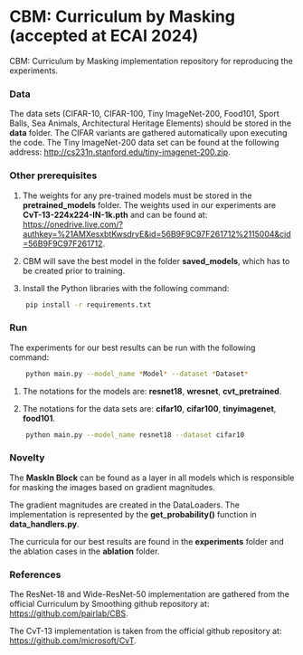# CBM: Curriculum by Masking (accepted at ECAI 2024)

CBM: Curriculum by Masking implementation repository for reproducing the experiments.

### Data

The data sets (CIFAR-10, CIFAR-100, Tiny ImageNet-200, Food101, Sport Balls, Sea Animals, Architectural Heritage Elements) should be stored in the **data** folder. The CIFAR variants are gathered automatically upon executing the code. The Tiny ImageNet-200 data set can be found at the following address: http://cs231n.stanford.edu/tiny-imagenet-200.zip.

### Other prerequisites

1) The weights for any pre-trained models must be stored in the **pretrained_models** folder. The weights used in our experiments are **CvT-13-224x224-IN-1k.pth** and can be found at: https://onedrive.live.com/?authkey=%21AMXesxbtKwsdryE&id=56B9F9C97F261712%2115004&cid=56B9F9C97F261712.

2) CBM will save the best model in the folder **saved_models**, which has to be created prior to training.

3) Install the Python libraries with the following command:
```sh
    pip install -r requirements.txt
```

### Run

The experiments for our best results can be run with the following command:
```sh
    python main.py --model_name *Model* --dataset *Dataset*
```
1) The notations for the models are: **resnet18**, **wresnet**, **cvt_pretrained**.

2) The notations for the data sets are: **cifar10**, **cifar100**, **tinyimagenet**, **food101**.
```sh
    python main.py --model_name resnet18 --dataset cifar10
```

### Novelty

The **MaskIn Block** can be found as a layer in all models which is responsible for masking the images based on gradient magnitudes.

The gradient magnitudes are created in the DataLoaders. The implementation is represented by the **get_probability()** function in **data_handlers.py**.

The curricula for our best results are found in the **experiments** folder and the ablation cases in the **ablation** folder.

### References

The ResNet-18 and Wide-ResNet-50 implementation are gathered from the official Curriculum by Smoothing github repository at: https://github.com/pairlab/CBS. 

The CvT-13 implementation is taken from the official github repository at: https://github.com/microsoft/CvT. 
